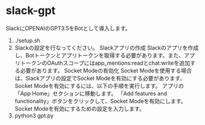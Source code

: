 # slack-gpt

SlackにOPENAIのGPT3.5をBotとして導入します。
1. ./setup.sh
2. Slackの設定を行なってください。
    Slackアプリの作成
    Slackのアプリを作成し、Botトークンとアプリトークンを取得する必要があります。また、アプリトークンのOAuthスコープにはapp_mentions:readとchat:writeを追加する必要があります。
    Socket Modeの有効化
    Socket Modeを使用する場合は、Slackアプリの設定でSocket Modeを有効にする必要があります。Socket Modeを有効にするには、以下の手順を実行します。
    アプリの「App Home」セクションに移動します。
    「Add features and functionality」ボタンをクリックして、Socket Modeを有効にします。
    Socket Modeを有効にするための設定を入力します。
3. python3 gpt.py
